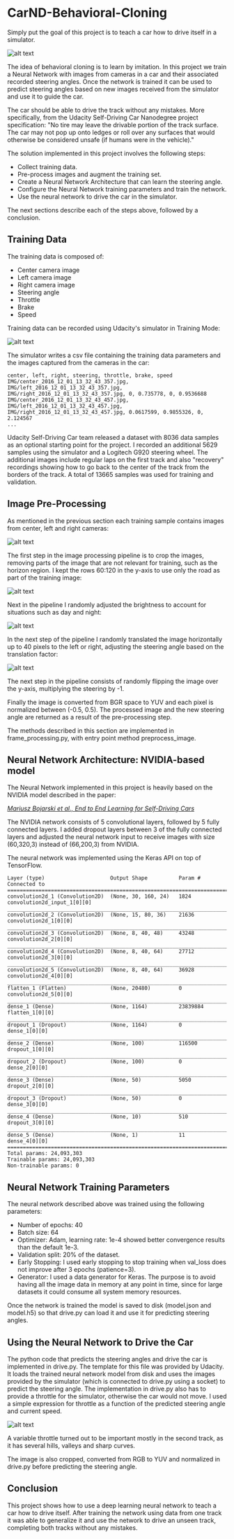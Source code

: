 # CarND-Behavioral-Cloning

Simply put the goal of this project is to teach a car how to drive itself in a simulator.

![alt text](./resources/simulator_autonomous.png "Simulator in Autonomous Mode")

The idea of behavioral cloning is to learn by imitation. In this project we train a Neural Network
with images from cameras in a car and their associated recorded steering angles. Once the network is trained it can be 
used to predict steering angles based on new images received from the simulator and use it to guide the car.

The car should be able to drive the track without any mistakes. More specifically, from the Udacity Self-Driving Car 
Nanodegree project specification: "No tire may leave the drivable portion of the track surface. The car may not pop up 
onto ledges or roll over any surfaces that would otherwise be considered unsafe (if humans were in the vehicle)."

The solution implemented in this project involves the following steps:
* Collect training data.
* Pre-process images and augment the training set.
* Create a Neural Network Architecture that can learn the steering angle.
* Configure the Neural Network training parameters and train the network.
* Use the neural network to drive the car in the simulator.

The next sections describe each of the steps above, followed by a conclusion.

## Training Data
The training data is composed of:
* Center camera image
* Left camera image
* Right camera image
* Steering angle
* Throttle
* Brake
* Speed

Training data can be recorded using Udacity's  simulator in Training Mode: 

![alt text](./resources/simulator_homescreen.png "Udacity Self Driving")

The simulator writes a csv file containing the training data parameters and  the images captured from the cameras in
the car:
```
center, left, right, steering, throttle, brake, speed
IMG/center_2016_12_01_13_32_43_357.jpg, IMG/left_2016_12_01_13_32_43_357.jpg, IMG/right_2016_12_01_13_32_43_357.jpg, 0, 0.735778, 0, 0.9536688
IMG/center_2016_12_01_13_32_43_457.jpg, IMG/left_2016_12_01_13_32_43_457.jpg, IMG/right_2016_12_01_13_32_43_457.jpg, 0.0617599, 0.9855326, 0, 2.124567
...
```

Udacity Self-Driving Car team released a dataset with 8036 data samples as an optional starting point for the project.
I recorded an additional 5629 samples using the simulator and a Logitech G920 steering wheel. The additional images
include regular laps on the first track and also "recovery" recordings showing how to go back to the center of the track
 from the borders of the track. A total of 13665 samples was used for training and validation.

## Image Pre-Processing
As mentioned in the previous section each training sample contains images from center, left and right cameras:

![alt text](./resources/center_left_right.png "Center, Left and Right Camera Images")

The first step in the image processing pipeline is to crop the images, removing parts of the image that are not relevant
for training, such as the horizon region. I kept the rows 60:120 in the y-axis to use only the road as part
of the training image:

![alt text](./resources/cropped_center_left_right.png "Cropped Images")

Next in the pipeline I randomly adjusted the brightness to account for  situations such as day and night:

![alt text](./resources/brightness_center_left_right.png "Random Brightness Adjustment")

In the next step of the pipeline I randomly translated the image horizontally up to 40 pixels to the left or right,
adjusting the steering angle based on the translation factor:

![alt text](./resources/translation_center_left_right.png "Randomly Translated Images")

The next step in the pipeline consists of randomly flipping the image over the y-axis, multiplying the steering
 by -1.
 
Finally the image is converted from BGR space to YUV and each pixel is normalized between (-0.5, 0.5). 
The processed image and the new steering angle are returned as a result of the pre-processing step.

The methods described in this section are implemented in frame_processing.py, with entry point method preprocess_image.

## Neural Network Architecture: NVIDIA-based model
The Neural Network implemented in this project is heavily based on the NVIDIA model described in the paper:
 
[_Mariusz Bojarski et al., End to End Learning for Self-Driving Cars_](https://images.nvidia.com/content/tegra/automotive/images/2016/solutions/pdf/end-to-end-dl-using-px.pdf) 

The NVIDIA network consists of 5 convolutional layers, followed by 5 fully connected layers. I added dropout layers
 between 3 of the fully connected layers and adjusted the neural network input to receive images with size (60,320,3)
 instead of (66,200,3) from NVIDIA.

The neural network was implemented using the Keras API on top of TensorFlow.
```
Layer (type)                     Output Shape          Param #     Connected to                     
====================================================================================================
convolution2d_1 (Convolution2D)  (None, 30, 160, 24)   1824        convolution2d_input_1[0][0]      
____________________________________________________________________________________________________
convolution2d_2 (Convolution2D)  (None, 15, 80, 36)    21636       convolution2d_1[0][0]            
____________________________________________________________________________________________________
convolution2d_3 (Convolution2D)  (None, 8, 40, 48)     43248       convolution2d_2[0][0]            
____________________________________________________________________________________________________
convolution2d_4 (Convolution2D)  (None, 8, 40, 64)     27712       convolution2d_3[0][0]            
____________________________________________________________________________________________________
convolution2d_5 (Convolution2D)  (None, 8, 40, 64)     36928       convolution2d_4[0][0]            
____________________________________________________________________________________________________
flatten_1 (Flatten)              (None, 20480)         0           convolution2d_5[0][0]            
____________________________________________________________________________________________________
dense_1 (Dense)                  (None, 1164)          23839884    flatten_1[0][0]                  
____________________________________________________________________________________________________
dropout_1 (Dropout)              (None, 1164)          0           dense_1[0][0]                    
____________________________________________________________________________________________________
dense_2 (Dense)                  (None, 100)           116500      dropout_1[0][0]                  
____________________________________________________________________________________________________
dropout_2 (Dropout)              (None, 100)           0           dense_2[0][0]                    
____________________________________________________________________________________________________
dense_3 (Dense)                  (None, 50)            5050        dropout_2[0][0]                  
____________________________________________________________________________________________________
dropout_3 (Dropout)              (None, 50)            0           dense_3[0][0]                    
____________________________________________________________________________________________________
dense_4 (Dense)                  (None, 10)            510         dropout_3[0][0]                  
____________________________________________________________________________________________________
dense_5 (Dense)                  (None, 1)             11          dense_4[0][0]                    
====================================================================================================
Total params: 24,093,303
Trainable params: 24,093,303
Non-trainable params: 0
```
## Neural Network Training Parameters
The neural network described above was trained using the following parameters:
* Number of epochs: 40
* Batch size: 64
* Optimizer: Adam, learning rate: 1e-4 showed better convergence results than the default 1e-3.
* Validation split: 20% of the dataset.
* Early Stopping: I used early stopping to stop training when val_loss does not improve after
3 epochs (patience=3).
* Generator: I used a data generator for Keras. The purpose is to avoid having all the image data in memory at any
 point in time, since for large datasets it could consume all system memory resources. 

Once the network is trained the model is saved to disk (model.json and model.h5) so that drive.py can load it and 
use it for predicting steering angles. 

## Using the Neural Network to Drive the Car
The python code that predicts the steering angles and drive the car is implemented in drive.py. The template for this
file was provided by Udacity. It loads the trained neural network model from disk and uses the images provided by the 
simulator (which is connected to drive.py using a socket) to predict the steering angle. The implementation in drive.py 
also has to provide a throttle for the simulator, otherwise the car would not move. I used a simple expression for 
throttle as a function of the predicted steering angle and current speed.

![alt text](./resources/throttle_plot.png "Throttle as a function of current speed and steering angle")

A variable throttle turned out to be important mostly in the second track, as it has several hills, valleys and sharp 
curves. 

The image is also cropped, converted from RGB to YUV and normalized in drive.py before predicting the steering angle. 

## Conclusion
This project shows how to use a deep learning neural network to teach a car how to drive itself. After training the 
network using data from one track it was able to generalize it and use the network to drive an unseen track, completing 
both tracks without any mistakes.
